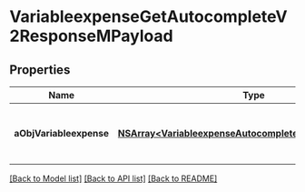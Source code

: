 # VariableexpenseGetAutocompleteV2ResponseMPayload

## Properties
Name | Type | Description | Notes
------------ | ------------- | ------------- | -------------
**aObjVariableexpense** | [**NSArray&lt;VariableexpenseAutocompleteElementResponse&gt;***](VariableexpenseAutocompleteElementResponse.md) | An array of Variableexpense autocomplete element response. | [optional] 

[[Back to Model list]](../README.md#documentation-for-models) [[Back to API list]](../README.md#documentation-for-api-endpoints) [[Back to README]](../README.md)


